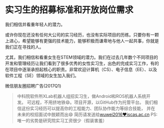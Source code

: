实习生的招募标准和开放岗位需求
=========================

我们相信并看重年轻人的潜力。

或许你现在还没有任何大公司的实习经历，也没有实际项目的历练。只要你有一颗上进心，希望能够有更强的技术能力，能够积极而谦卑地与他人一起共事，你就是我们正在寻找的人。

尤其，我们相信和看重女生在STEM领域的潜力。我们在过去几年数个不同项目的开发和管理经历让我们看到了很多优秀的女性实习生，出色的完成实习工作，有的在项目中逐渐承担起核心的职责。非常欢迎计算机（CS）、电子信息（EE）、以及软件工程（SE）领域的女生加入我们。

微信朋友圈招聘广告(2017Q1)

>  中科院软件所XLab机器人组招实习生，做Android和ROS机器人系统开发。
>  可远程，不用挤地铁😄。项目开源，以GitHub作为托管平台。
>  我们相信这份实习经历可以提高你的工程能力、团队协作能力等综合技能，
>  并在未来的校招面试中脱颖而出😄
>  简历请发送给[wuwei2016❤️iscas.ac.cn](mailto:wuwei2016@iscas.ac.cn)
>  PS: 唯一的劣势是研究院实习工资很少（假装害羞）
